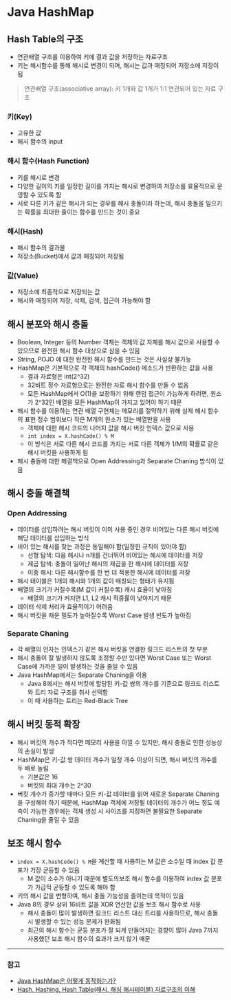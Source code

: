 Java HashMap
========

## Hash Table의 구조

- 연관배열 구조를 이용하여 키에 결과 값을 저장하는 자료구조
- 키는 해시함수를 통해 해시로 변경이 되며, 해시는 값과 매칭되어 저장소에 저장이 됨

> 연관배열 구조(associative array): 키 1개와 값 1개가 1:1 연관되어 있는 자료 구조

### 키(Key)
- 고유한 값
- 해시 함수의 input

### 해시 함수(Hash Function)
- 키를 해시로 변경
- 다양한 길이의 키를 일정한 길이를 가지는 해시로 변경하여 저장소를 효율적으로 운영할 수 있도록 함
- 서로 다른 키가 같은 해시가 되는 경우를 해시 충돌이라 하는데, 해시 충돌을 일으키는 확률을 최대한 줄이는 함수를 만드는 것이 중요

### 해시(Hash)
- 해시 함수의 결과물
- 저장소(Bucket)에서 값과 매칭되어 저장됨

### 값(Value)
- 저장소에 최종적으로 저장되는 값
- 해시와 매칭되어 저장, 삭제, 검색, 접근이 가능해야 함


## 해시 분포와 해시 충돌
- Boolean, Integer 등의 Number 객체는 객체의 값 자체를 해시 값으로 사용할 수 있으므로 완전한 해시 함수 대상으로 삼을 수 있음
- String, POJO 에 대한 완전한 해시 함수를 만드는 것은 사실상 불가능
- HashMap은 기본적으로 각 객체의 hashCode() 메소드가 반환하는 값을 사용
  - 결과 자료형은 int(2^32)
  - 32비트 정수 자료형으로는 완전한 자료 해시 함수를 만들 수 없음
  - 모든 HashMap에서 O(1)을 보장하기 위해 랜덤 접근이 가능하게 하려면, 원소가 2^32인 배열을 모든 HashMap이 가지고 있어야 하기 때문
- 해시 함수를 이용하는 연관 배열 구현체는 메모리를 절약하기 위해 실제 해시 함수의 표현 정수 범위보다 작은 M개의 원소가 있는 배열만을 사용
  - 객체에 대한 해시 코드의 나머지 값을 해시 버킷 인덱스 값으로 사용
  - `int index = X.hashCode() % M`
  - 이 방식은 서로 다른 해시 코드를 가지는 서로 다른 객체가 1/M의 확률로 같은 해시 버킷을 사용하게 됨
- 해시 충돌에 대한 해결책으로 Open Addressing과 Separate Chaning 방식이 있음

## 해시 충돌 해결책

### Open Addressing

- 데이터를 삽입하려는 해시 버킷이 이미 사용 중인 경우 비어있는 다른 해시 버킷에 해당 데이터를 삽입하는 방식
- 비어 있는 해시를 찾는 과정은 동일해야 함(일정한 규칙이 있어야 함)
  - 선형 탐색: 다음 해시나 n개를 건너뛰어 비어있는 해시에 데이터를 저장
  - 제곱 탐색: 충돌이 일어난 해시의 제곱을 한 해시에 데이터를 저장
  - 이중 해시: 다른 해시함수를 한 번 더 적용한 해시에 데이터를 저장
- 해시 테이블은 1개의 해시와 1개의 값이 매칭되는 형태가 유지됨
- 배열의 크기가 커질수록(M 값이 커질수록) 캐시 효율이 낮아짐
  - 배열의 크기가 커지면 L1, L2 캐시 적중률이 낮아지기 때문
- 데이터 삭제 처리가 효율적이기 어려움
- 해시 버킷을 채운 밀도가 높아질수록 Worst Case 발생 빈도가 높아짐

### Separate Chaning

- 각 배열의 인자는 인덱스가 같은 해시 버킷을 연결한 링크드 리스트의 첫 부분
- 해시 충돌이 잘 발생하지 않도록 조정할 수만 있다면 Worst Case 또는 Worst Case에 가까운 일이 발생하는 것을 줄일 수 있음
- Java HashMap에서는 Separate Chaning을 이용
  - Java 8에서는 해시 버킷에 할당된 키-값 쌍의 개수를 기준으로 링크드 리스트와 트리 자료 구조를 취사 선택함
  - 이 때 사용하는 트리는 Red-Black Tree


## 해시 버킷 동적 확장

- 해시 버킷의 개수가 적다면 메모리 사용을 아낄 수 있지만, 해시 충돌로 인한 성능상의 손실이 발생
- HashMap은 키-값 쌍 데이터 개수가 일정 개수 이상이 되면, 해시 버킷의 개수를 두 배로 늘림
  - 기본값은 16
  - 버킷의 최대 개수는 2^30
- 버킷 개수가 증가할 때마다 모든 키-값 데이터를 읽어 새로운 Separate Chaning을 구성해야 하기 때문에, HashMap 객체에 저장될 데이터의 개수가 어느 정도 예측이 가능한 경우에는 객체 생성 시 사이즈를 지정하면 불필요한 Separate Chaning을 줄일 수 있음


## 보조 해시 함수

- `index = X.hashCode() % M`을 계산할 때 사용하는 M 값은 소수일 때 index 값 분포가 가장 균등할 수 있음
  - M 값이 소수가 아니기 때문에 별도의보조 해시 함수를 이용하여 index 값 분포가 가급적 균등할 수 있도록 해야 함
- 키의 해시 값을 변형하여, 해시 충돌 가능성을 줄이는데 목적이 있음
- Java 8의 경우 상위 16비트 값을 XOR 연산한 값을 보조 해시 함수로 사용
  - 해시 충돌이 많이 발생하면 링크드 리스트 대신 트리를 사용하므로, 해시 충돌 시 발생할 수 있는 성능 문제가 완화됨
  - 최근의 해시 함수는 균등 분포가 잘 되게 만들어지는 경향이 많아 Java 7까지 사용했던 보조 해시 함수의 효과가 크지 않기 때문

--------
### 참고
- [Java HashMap은 어떻게 동작하는가?](https://d2.naver.com/helloworld/831311)
- [Hash, Hashing, Hash Table(해시, 해싱 해시테이블) 자료구조의 이해](https://velog.io/@cyranocoding/Hash-Hashing-Hash-Table%ED%95%B4%EC%8B%9C-%ED%95%B4%EC%8B%B1-%ED%95%B4%EC%8B%9C%ED%85%8C%EC%9D%B4%EB%B8%94-%EC%9E%90%EB%A3%8C%EA%B5%AC%EC%A1%B0%EC%9D%98-%EC%9D%B4%ED%95%B4-6ijyonph6o)

